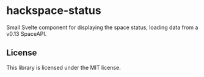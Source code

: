 # hackspace-status

Small Svelte component for displaying the space status, loading data from a v0.13 SpaceAPI.

## License

This library is licensed under the MIT license.
